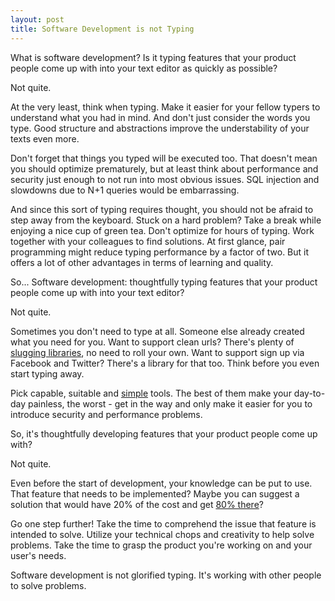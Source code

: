 ```yaml
---
layout: post
title: Software Development is not Typing
---
```


What is software development? Is it typing features that your product people come up with into your text editor as quickly as possible?

Not quite.

At the very least, think when typing. Make it easier for your fellow typers to understand what you had in mind. And don't just consider the words you type. Good structure and abstractions improve the understability of your texts even more.

Don't forget that things you typed will be executed too. That doesn't mean you should optimize prematurely, but at least think about performance and security just enough to not run into most obvious issues. SQL injection and slowdowns due to N+1 queries would be embarrassing.

And since this sort of typing requires thought, you should not be afraid to step away from the keyboard. Stuck on a hard problem? Take a break while enjoying a nice cup of green tea. Don't optimize for hours of typing. Work together with your colleagues to find solutions. At first glance, pair programming might reduce typing performance by a factor of two. But it offers a lot of other advantages in terms of learning and quality.

So... Software development: thoughtfully typing features that your product people come up with into your text editor?

Not quite.

Sometimes you don't need to type at all. Someone else already created what you need for you. Want to support clean urls? There's plenty of [slugging libraries](//github.com/norman/friendly_id), no need to roll your own. Want to support sign up via Facebook and Twitter? There's a library for that too. Think before you even start typing away.

Pick capable, suitable and [simple](/2012/05/28/simpler/) tools. The best of them make your day-to-day painless, the worst - get in the way and only make it easier for you to introduce security and performance problems.

So, it's thoughtfully developing features that your product people come up with?

Not quite.

Even before the start of development, your knowledge can be put to use. That feature that needs to be implemented? Maybe you can suggest a solution that would have 20% of the cost and get [80% there](//en.wikipedia.org/wiki/Pareto_principle)?

Go one step further! Take the time to comprehend the issue that feature is intended to solve. Utilize your technical chops and creativity to help solve problems. Take the time to grasp the product you're working on and your user's needs.

Software development is not glorified typing. It's working with other people to solve problems.
